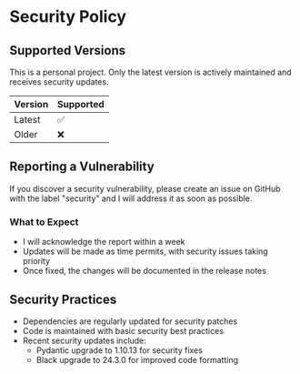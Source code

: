 # Security Policy

## Supported Versions

This is a personal project. Only the latest version is actively maintained and receives security updates.

| Version | Supported          |
| ------- | ------------------ |
| Latest  | :white_check_mark: |
| Older   | :x:                |

## Reporting a Vulnerability

If you discover a security vulnerability, please create an issue on GitHub with the label "security" and I will address it as soon as possible.

### What to Expect

- I will acknowledge the report within a week
- Updates will be made as time permits, with security issues taking priority
- Once fixed, the changes will be documented in the release notes

## Security Practices

- Dependencies are regularly updated for security patches
- Code is maintained with basic security best practices
- Recent security updates include:
  - Pydantic upgrade to 1.10.13 for security fixes
  - Black upgrade to 24.3.0 for improved code formatting